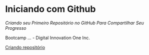 # Iniciando com Github

*Criando seu Primeiro Repositório no GitHub Para Compartilhar Seu Progresso*

Bootcamp ... - Digital Innovation One Inc.

[Criando repositório](https://github.com/NeiTDutra/dio-git-beginner/blob/main/criandoRepositorio.md)


